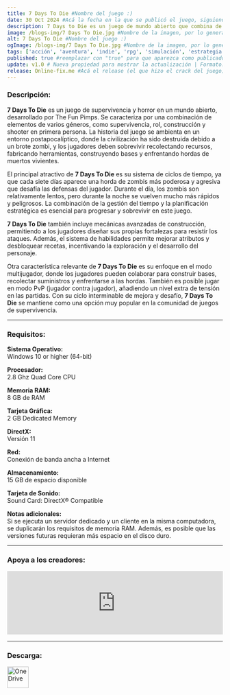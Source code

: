 ```yaml
---
title: 7 Days To Die #Nombre del juego :)
date: 30 Oct 2024 #Acá la fecha en la que se publicó el juego, siguiendo este formato: Dia "30", Mes "Oct", Año "2024" = como debe quedar: 30 Oct 2024
description: 7 Days to Die es un juego de mundo abierto que combina de forma extraordinaria juegos de disparos en primera persona, supervivencia de terror, defensa de torres y rol. Juega al primer RPG de supervivencia zombi de entorno abierto. #Acá una mini descripción del juego
image: /blogs-img/7 Days To Die.jpg #Nombre de la imagen, por lo general es exactamente el mismo nombre que el juego excluyendo lo ":" (Dos puntos)
alt: 7 Days To Die #Nombre del juego :)
ogImage: /blogs-img/7 Days To Die.jpg #Nombre de la imagen, por lo general es exactamente el mismo nombre que el juego excluyendo lo ":" (Dos puntos)
tags: ['acción', 'aventura', 'indie', 'rpg', 'simulación', 'estrategia'] #Acá la categoría o categorías del juego, si es más de una se coloca en este formato: ['Categoría1', 'Categoría2']
published: true #reemplazar con "true" para que aparezca como publicado
update: v1.0 # Nueva propiedad para mostrar la actualización | Formato: v1.0.0
release: Online-fix.me #Acá el release (el que hizo el crack del juego) | Formato: Nicolhetti
---
```


<!--En VSCode seleccionando una palabra, por ejemplo: "NOMBRE-DEL-JUEGO" y apretando Ctrl+F2 se seleccionan todas las palabras iguales-->

### Descripción:
**7 Days To Die** es un juego de supervivencia y horror en un mundo abierto, desarrollado por The Fun Pimps. Se caracteriza por una combinación de elementos de varios géneros, como supervivencia, rol, construcción y shooter en primera persona. La historia del juego se ambienta en un entorno postapocalíptico, donde la civilización ha sido destruida debido a un brote zombi, y los jugadores deben sobrevivir recolectando recursos, fabricando herramientas, construyendo bases y enfrentando hordas de muertos vivientes.

El principal atractivo de **7 Days To Die** es su sistema de ciclos de tiempo, ya que cada siete días aparece una horda de zombis más poderosa y agresiva que desafía las defensas del jugador. Durante el día, los zombis son relativamente lentos, pero durante la noche se vuelven mucho más rápidos y peligrosos. La combinación de la gestión del tiempo y la planificación estratégica es esencial para progresar y sobrevivir en este juego.

**7 Days To Die** también incluye mecánicas avanzadas de construcción, permitiendo a los jugadores diseñar sus propias fortalezas para resistir los ataques. Además, el sistema de habilidades permite mejorar atributos y desbloquear recetas, incentivando la exploración y el desarrollo del personaje.

Otra característica relevante de **7 Days To Die** es su enfoque en el modo multijugador, donde los jugadores pueden colaborar para construir bases, recolectar suministros y enfrentarse a las hordas. También es posible jugar en modo PvP (jugador contra jugador), añadiendo un nivel extra de tensión en las partidas. Con su ciclo interminable de mejora y desafío, **7 Days To Die** se mantiene como una opción muy popular en la comunidad de juegos de supervivencia.

<!--Prompt para Chat-GPT: Hazme una descripción para el juego "NOMBRE-DEL-JUEGO" y cada que menciones "NOMBRE-DEL-JUEGO" ponlo en negrita -->

---

### Requisitos:
**Sistema Operativo:**  
Windows 10 or higher (64-bit)

**Procesador:**  
2.8 Ghz Quad Core CPU

**Memoria RAM:**  
8 GB de RAM

**Tarjeta Gráfica:**  
2 GB Dedicated Memory

**DirectX:**  
Versión 11

**Red:**  
Conexión de banda ancha a Internet

**Almacenamiento:**  
15 GB de espacio disponible

**Tarjeta de Sonido:**  
Sound Card: DirectX® Compatible

**Notas adicionales:**  
Si se ejecuta un servidor dedicado y un cliente en la misma computadora, se duplicarán los requisitos de memoria RAM. Además, es posible que las versiones futuras requieran más espacio en el disco duro.

<!--Si falta o sobra un requisito se quita o se agrega manteniendo el mismo formato-->

---

### Apoya a los creadores:
<iframe src="https://store.steampowered.com/widget/251570/" frameborder="0" style="background-color: transparent; width: 100% !important; aspect-ratio: 646 / 190;"></iframe>

---

### Descarga:
[<img src="https://gist.github.com/cxmeel/0dbc95191f239b631c3874f4ccf114e2/raw/download.svg" alt="OneDrive" height="50" />](https://1drv.ms/u/s!Ah59IBm0qGurh8IBS4LVS7LNJlnPYQ?e=faznhf)

<!-- # se debe reemplazar por el link de descarga-->

<!--OneDrive se debe reemplazar por el servicio donde está subido el juego-->

